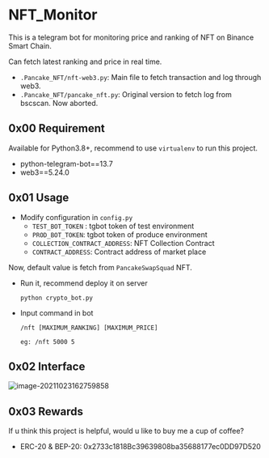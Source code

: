 # NFT_Monitor
This is a telegram bot for monitoring price and ranking of NFT on Binance Smart Chain.

Can fetch latest ranking and price in real time.
- ``.Pancake_NFT/nft-web3.py``: Main file to fetch transaction and log through web3.
- ``.Pancake_NFT/pancake_nft.py``: Original version to fetch log from bscscan. Now aborted.

## 0x00 Requirement

Available for Python3.8+, recommend to use `virtualenv` to run this project.

- python-telegram-bot==13.7
- web3==5.24.0

## 0x01 Usage

- Modify configuration in `config.py`
  - `TEST_BOT_TOKEN` : tgbot token of test environment
  - `PROD_BOT_TOKEN`: tgbot token of produce environment
  - `COLLECTION_CONTRACT_ADDRESS`: NFT Collection Contract
  - `CONTRACT_ADDRESS`:  Contract address of market place

Now, default value is fetch from `PancakeSwapSquad` NFT.

- Run it, recommend deploy it on server

  ```
  python crypto_bot.py
  ```

- Input command in bot

  ```
  /nft [MAXIMUM_RANKING] [MAXIMUM_PRICE] 
  
  eg: /nft 5000 5
  ```

## 0x02 Interface 

![image-20211023162759858](https://cdn.jsdelivr.net/gh/pyf0311/myPrivateIMGBed/markdown/1634978029980.png)

## 0x03 Rewards
If u think this project is helpful, would u like to buy me a cup of coffee?
- ERC-20 & BEP-20: 0x2733c1818Bc39639808ba35688177ec0DD97D520
